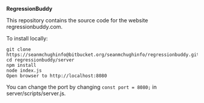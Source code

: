 **RegressionBuddy**

This repository contains the source code for the website regressionbuddy.com.

To install locally:

    git clone https://seanmchughinfo@bitbucket.org/seanmchughinfo/regressionbuddy.git
    cd regressionbuddy/server
    npm install
    node index.js
    Open browser to http://localhost:8080

You can change the port by changing `const port = 8080;` in server/scripts/server.js.